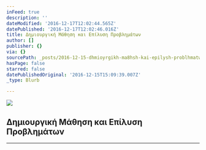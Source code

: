 ```yaml
---
inFeed: true
description: ''
dateModified: '2016-12-17T12:02:44.565Z'
datePublished: '2016-12-17T12:02:46.016Z'
title: Δημιουργική Μάθηση και Επίλυση Προβλημάτων
author: []
publisher: {}
via: {}
sourcePath: _posts/2016-12-15-dhmioyrgikh-ma8hsh-kai-epilysh-problhmatwn.md
hasPage: false
starred: false
datePublishedOriginal: '2016-12-15T15:09:39.007Z'
_type: Blurb

---
```

![](https://the-grid-user-content.s3-us-west-2.amazonaws.com/8fe55ae7-d467-45c2-9c5d-b91dac5056b3.gif)

## Δημιουργική Μάθηση και Επίλυση Προβλημάτων

---